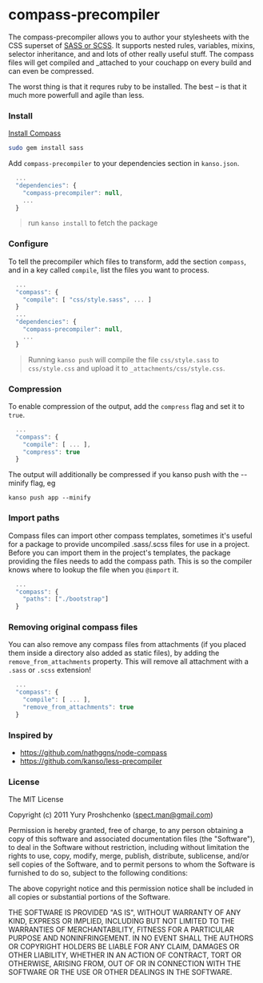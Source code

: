 # compass-precompiler

The compass-precompiler allows you to author your stylesheets with the CSS superset of
[SASS or SCSS](http://compass-style.org/). It supports nested rules, variables, mixins, selector inheritance, and and lots of other really useful stuff. The compass files will get compiled and \_attached to your couchapp on every build and can even be compressed.

The worst thing is that it requres ruby to be installed. The best – is that it much more powerfull and agile than less.


### Install

[Install Compass](http://compass-style.org/install/)

```bash
sudo gem install sass
```

Add `compass-precompiler` to your dependencies section in `kanso.json`.

```javascript
  ...
  "dependencies": {
    "compass-precompiler": null,
    ...
  }
```

> run `kanso install` to fetch the package


### Configure

To tell the precompiler which files to transform, add the section `compass`,
and in a key called `compile`, list the files you want to process.

```javascript
  ...
  "compass": {
    "compile": [ "css/style.sass", ... ]
  }
  ...
  "dependencies": {
    "compass-precompiler": null,
    ...
  }

```

> Running `kanso push` will compile the file `css/style.sass` to
`css/style.css` and upload it to `_attachments/css/style.css`.


### Compression

To enable compression of the output, add the `compress` flag and set it to `true`.

```javascript
  ...
  "compass": {
    "compile": [ ... ],
    "compress": true
  }
```

The output will additionally be compressed if you kanso push with the --minify flag, eg

```
kanso push app --minify
```


### Import paths

Compass files can import other compass templates, sometimes it's useful for a
package to provide uncompiled .sass/.scss files for use in a project. Before you
can import them in the project's templates, the package providing the
files needs to add the compass path. This is so the compiler knows where to
lookup the file when you `@import` it.

```javascript
  ...
  "compass": {
    "paths": ["./bootstrap"]
  }
```


### Removing original compass files

You can also remove any compass files from attachments (if you placed them inside a
directory also added as static files), by adding the `remove_from_attachments`
property. This will remove all attachment with a `.sass` or `.scss` extension!

```javascript
  ...
  "compass": {
    "compile": [ ... ],
    "remove_from_attachments": true
  }
```


### Inspired by

* https://github.com/nathggns/node-compass
* https://github.com/kanso/less-precompiler


### License

The MIT License

Copyright (c) 2011 Yury Proshchenko (spect.man@gmail.com)

Permission is hereby granted, free of charge, to any person obtaining a copy
of this software and associated documentation files (the "Software"), to deal
in the Software without restriction, including without limitation the rights
to use, copy, modify, merge, publish, distribute, sublicense, and/or sell
copies of the Software, and to permit persons to whom the Software is
furnished to do so, subject to the following conditions:

The above copyright notice and this permission notice shall be included in
all copies or substantial portions of the Software.

THE SOFTWARE IS PROVIDED "AS IS", WITHOUT WARRANTY OF ANY KIND, EXPRESS OR
IMPLIED, INCLUDING BUT NOT LIMITED TO THE WARRANTIES OF MERCHANTABILITY,
FITNESS FOR A PARTICULAR PURPOSE AND NONINFRINGEMENT. IN NO EVENT SHALL THE
AUTHORS OR COPYRIGHT HOLDERS BE LIABLE FOR ANY CLAIM, DAMAGES OR OTHER
LIABILITY, WHETHER IN AN ACTION OF CONTRACT, TORT OR OTHERWISE, ARISING FROM,
OUT OF OR IN CONNECTION WITH THE SOFTWARE OR THE USE OR OTHER DEALINGS IN
THE SOFTWARE.
